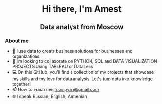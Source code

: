 <div id="header" align="center">
    <h1>Hi there, I'm Amest</h1>
    <h2>Data analyst from Moscow</h2>
</div>


### About me
- 👀 I use data to create business solutions for businesses and organizations
- 🔗 I’m looking to collaborate on PYTHON, SQL and DATA VISUALIZATION PROJECTS Using TABLEAU or DataLens
- 💻 On this GitHub, you'll find a collection of my projects that showcase my skills and my love for data analysis. Let's turn data into knowledge together!
- 📫 How to reach me: h.osipyan@gmail.com
- 🌐 I speak Russian, English, Armenian




<!---
AmestOsipyan/AmestOsipyan is a ✨ special ✨ repository because its `README.md` (this file) appears on your GitHub profile.
You can click the Preview link to take a look at your changes.
--->

